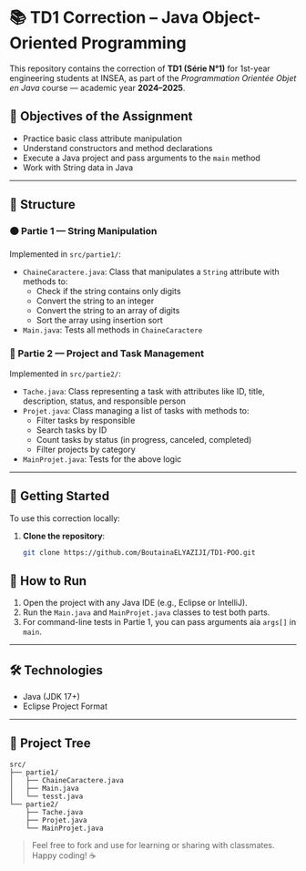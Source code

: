 # 📚 TD1 Correction – Java Object-Oriented Programming

This repository contains the correction of **TD1 (Série N°1)** for 1st-year engineering students at INSEA, as part of the *Programmation Orientée Objet en Java* course — academic year **2024–2025**.

## 📌 Objectives of the Assignment

- Practice basic class attribute manipulation  
- Understand constructors and method declarations  
- Execute a Java project and pass arguments to the `main` method  
- Work with String data in Java

---

## 🧩 Structure

### 🟠 Partie 1 — String Manipulation
Implemented in `src/partie1/`:

- `ChaineCaractere.java`: Class that manipulates a `String` attribute with methods to:
  - Check if the string contains only digits
  - Convert the string to an integer
  - Convert the string to an array of digits
  - Sort the array using insertion sort
- `Main.java`: Tests all methods in `ChaineCaractere`

### 🔵 Partie 2 — Project and Task Management
Implemented in `src/partie2/`:

- `Tache.java`: Class representing a task with attributes like ID, title, description, status, and responsible person
- `Projet.java`: Class managing a list of tasks with methods to:
  - Filter tasks by responsible
  - Search tasks by ID
  - Count tasks by status (in progress, canceled, completed)
  - Filter projects by category
- `MainProjet.java`: Tests for the above logic

---

## 🔧 Getting Started

To use this correction locally:

1. **Clone the repository**:
   ```bash
   git clone https://github.com/BoutainaELYAZIJI/TD1-POO.git

## 🚀 How to Run

1. Open the project with any Java IDE (e.g., Eclipse or IntelliJ).
2. Run the `Main.java` and `MainProjet.java` classes to test both parts.
3. For command-line tests in Partie 1, you can pass arguments aia `args[]` in `main`.

---

## 🛠 Technologies

- Java (JDK 17+)
- Eclipse Project Format

---
## 📂 Project Tree

```
src/
├── partie1/
│   ├── ChaineCaractere.java
│   ├── Main.java
│   └── tesst.java
└── partie2/
    ├── Tache.java
    ├── Projet.java
    └── MainProjet.java
```


> Feel free to fork and use for learning or sharing with classmates. Happy coding! ☕
